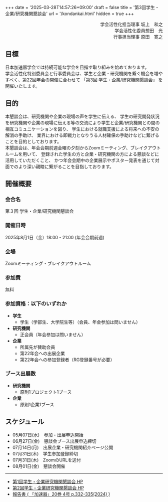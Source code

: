 +++
date = '2025-03-28T14:57:26+09:00'
draft = false
title = '第3回学生・企業/研究機関懇談会'
url = '/kondankai.html'
hidden = true
+++


<div style="text-align: right;">
学会活性化担当理事 <span class="name">坂上　和之</span><br>
学会活性化委員<span class="name">想田　光</span><br>
行事担当理事 <span class="name">原田　寛之</span><br>
</div>


## 目標

日本加速器学会では持続可能な学会を目指す取り組みを始めております。  
学会活性化特別委員会と行事委員会は、学生と企業・研究機関を繋ぐ機会を増やすべく、第22回年会の開催に合わせて
「第3回 学生・企業/研究機関懇談会」
を開催いたします。

## 目的

本懇談会は、研究機関や企業の現場の声を学生に伝える、
学生の研究開発状況を研究機関や企業の現場に伝える等の交流により学生と企業/研究機関との間の相互コミュニケーションを図り、
学生における就職支援による将来への不安の解消の手助け、
業界における即戦力となりうる人材確保の手助けなどに繋げることを目的としております。  
本懇談会は、年会会期前週金曜の夕刻からZoomミーティング、ブレイクアウトルームを用いて、
登録された学生の方と企業・研究機関の方による懇談などに活用していただくこと、
かつ年会会期中の企業展示やポスター発表を通じて対面でのより深い親睦に繋がることを目指しております。

## 開催概要

### 会合名

第３回 学生・企業/研究機関懇談会

### 開催日時

2025年8月1日（金）18:00 - 21:00 (年会会期前週)

### 会場

Zoomミーティング・ブレイクアウトルーム

### 参加費

無料

### 参加資格：以下のいずれか

* <b>学生</b>
  * 学生（学部生、大学院生等）（会員、年会参加は問いません）
* <b>研究機関</b>
  * 正会員（年会参加は問いません）
* <b>企業</b>
  * 所属先が賛助会員
  * 第22年会への出展企業
  * 第22年会への参加登録者（RG登録番号が必要）

### ブース出展数

* <b>研究機関</b>
  * 原則1プロジェクト1ブース
* <b>企業</b>
  * 原則1企業1ブース

## スケジュール

* 05月07日(水)　参加・出展申込開始
* 06月27日(金)　懇談会ブース出展申込締切
* 07月14日(月)　出展企業・研究機関紹介ページ公開
* 07月31日(木)　学生参加登録締切
* 07月31日(木)　ZoomのURLを送付
* 08月01日(金)　懇談会開催

---

* [第1回学生・企業研究機関懇談会 HP](https://conference.wdc-jp.com/pasj/2023/)
* [第2回学生・企業研究機関懇談会 HP](https://conference.wdc-jp.com/pasj/2024/)
* [報告書 ( 「加速器」20巻 4号 p.332-335(2024) )](https://www.jstage.jst.go.jp/article/pasj/20/4/20_200402/_pdf/-char/ja)
